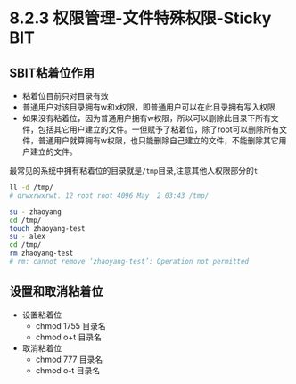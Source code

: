 # 8.2.3 权限管理-文件特殊权限-Sticky BIT

## SBIT粘着位作用
- 粘着位目前只对目录有效
- 普通用户对该目录拥有w和x权限，即普通用户可以在此目录拥有写入权限
- 如果没有粘着位，因为普通用户拥有w权限，所以可以删除此目录下所有文件，包括其它用户建立的文件。一但赋予了粘着位，除了root可以删除所有文件，普通用户就算拥有w权限，也只能删除自己建立的文件，不能删除其它用户建立的文件。

最常见的系统中拥有粘着位的目录就是`/tmp`目录,注意其他人权限部分的`t`
```bash
ll -d /tmp/
# drwxrwxrwt. 12 root root 4096 May  2 03:43 /tmp/

su - zhaoyang
cd /tmp/
touch zhaoyang-test
su - alex
cd /tmp/
rm zhaoyang-test
# rm: cannot remove ‘zhaoyang-test’: Operation not permitted
```
## 设置和取消粘着位
- 设置粘着位
    - chmod 1755 目录名
    - chmod o+t 目录名
- 取消粘着位
    - chmod 777 目录名
    - chmod o-t 目录名
